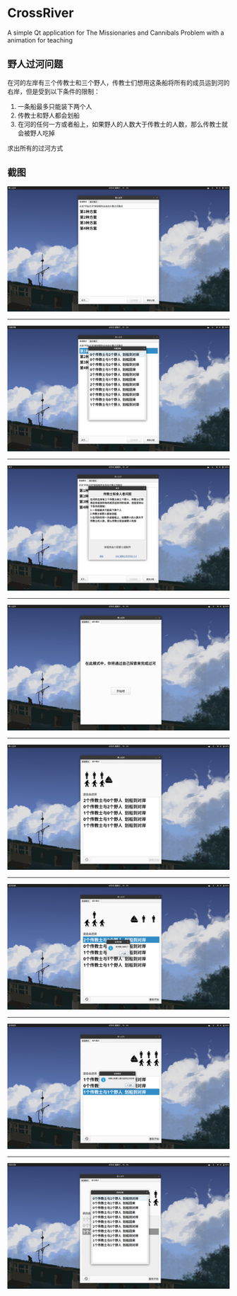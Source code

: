 # CrossRiver
A simple Qt application for The Missionaries and Cannibals Problem with a animation for teaching
## 野人过河问题
在河的左岸有三个传教士和三个野人，传教士们想用这条船将所有的成员运到河的右岸，但是受到以下条件的限制：
1. 一条船最多只能装下两个人
2. 传教士和野人都会划船
3. 在河的任何一方或者船上，如果野人的人数大于传教士的人数，那么传教士就会被野人吃掉

求出所有的过河方式
## 截图
![选择方案](./screenshots/1.png)

***

![方案详情](./screenshots/2.png)

***

![关于](./screenshots/3.png)

***

![欢迎页](./screenshots/4.png)

***

![娱乐模式](./screenshots/5.png)

***

![过河失败](./screenshots/6.png)

***

![过河成功](./screenshots/7.png)

***

![历史记录](./screenshots/8.png)
